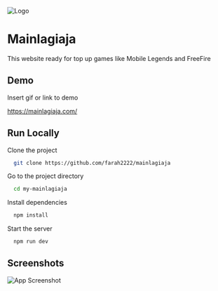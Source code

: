 
![Logo](https://dev-to-uploads.s3.amazonaws.com/uploads/articles/th5xamgrr6se0x5ro4g6.png)


# Mainlagiaja



This website ready for top up games like Mobile Legends and FreeFire
## Demo

Insert gif or link to demo

https://mainlagiaja.com/
## Run Locally

Clone the project

```bash
  git clone https://github.com/farah2222/mainlagiaja
```

Go to the project directory

```bash
  cd my-mainlagiaja
```

Install dependencies

```bash
  npm install
```

Start the server

```bash
  npm run dev
```


## Screenshots

![App Screenshot](https://via.placeholder.com/468x300?text=App+Screenshot+Here)






